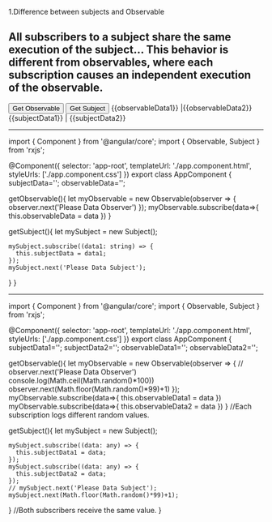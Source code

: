 1.Difference between subjects and Observable

All subscribers to a subject share the same execution of the subject… This behavior is different from observables, where each subscription causes an independent execution of the observable.
-------------------------------------------------
<app-top-bar></app-top-bar>

<div class="container">
<button (click)="getObservable()">Get Observable</button>
<button (click)="getSubject()">Get Subject</button>
{{observableData1}} |{{observableData2}}
{{subjectData1}} | {{subjectData2}}
  <router-outlet></router-outlet>
</div>

-------------------------------------------------

import { Component } from '@angular/core';
import { Observable, Subject } from 'rxjs';

@Component({
  selector: 'app-root',
  templateUrl: './app.component.html',
  styleUrls: ['./app.component.css']
})
export class AppComponent {
  subjectData='';
  observableData='';

  getObservable(){
    let myObservable = new Observable<string>(observer => {
      observer.next('Please Data Observer')
    });
    myObservable.subscribe(data=>{
      this.observableData = data
    })
  }

  getSubject(){
    let mySubject = new Subject<string>();

    mySubject.subscribe((data1: string) => {
      this.subjectData = data1;
    });
    mySubject.next('Please Data Subject'); 
  }
}

----------------------------------------------------

import { Component } from '@angular/core';
import { Observable, Subject } from 'rxjs';

@Component({
  selector: 'app-root',
  templateUrl: './app.component.html',
  styleUrls: ['./app.component.css']
})
export class AppComponent {
  subjectData1='';
  subjectData2='';
  observableData1='';
  observableData2='';

  getObservable(){
    let myObservable = new Observable<any>(observer => {
      // observer.next('Please Data Observer')
      console.log(Math.ceil(Math.random()*100))
      observer.next(Math.floor(Math.random()*99)+1)
    });
    myObservable.subscribe(data=>{
      this.observableData1 = data
    })
    myObservable.subscribe(data=>{
      this.observableData2 = data
    })
  }
  //Each subscription logs different random values.

  getSubject(){
    let mySubject = new Subject<any>();

    mySubject.subscribe((data: any) => {
      this.subjectData1 = data;
    });
    mySubject.subscribe((data: any) => {
      this.subjectData2 = data;
    });
    // mySubject.next('Please Data Subject'); 
    mySubject.next(Math.floor(Math.random()*99)+1); 
  }
  //Both subscribers receive the same value.
}
